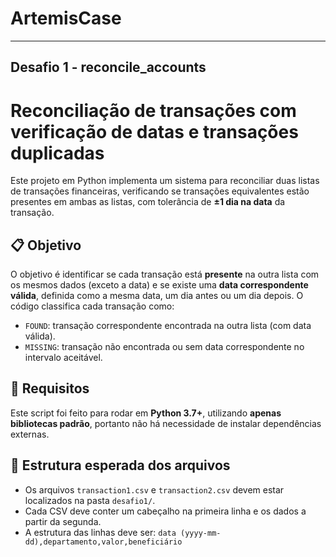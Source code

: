 # ArtemisCase

---

## Desafio 1 - reconcile_accounts

# Reconciliação de transações com verificação de datas e transações duplicadas

Este projeto em Python implementa um sistema para reconciliar duas listas de transações financeiras, verificando se transações equivalentes estão presentes em ambas as listas, com tolerância de **±1 dia na data** da transação.

## 📋 Objetivo

O objetivo é identificar se cada transação está **presente** na outra lista com os mesmos dados (exceto a data) e se existe uma **data correspondente válida**, definida como a mesma data, um dia antes ou um dia depois. O código classifica cada transação como:

- `FOUND`: transação correspondente encontrada na outra lista (com data válida).
- `MISSING`: transação não encontrada ou sem data correspondente no intervalo aceitável.

## 🧰 Requisitos

Este script foi feito para rodar em **Python 3.7+**, utilizando **apenas bibliotecas padrão**, portanto não há necessidade de instalar dependências externas.

## 📁 Estrutura esperada dos arquivos

- Os arquivos `transaction1.csv` e `transaction2.csv` devem estar localizados na pasta `desafio1/`.
- Cada CSV deve conter um cabeçalho na primeira linha e os dados a partir da segunda.
- A estrutura das linhas deve ser: `data (yyyy-mm-dd),departamento,valor,beneficiário`
